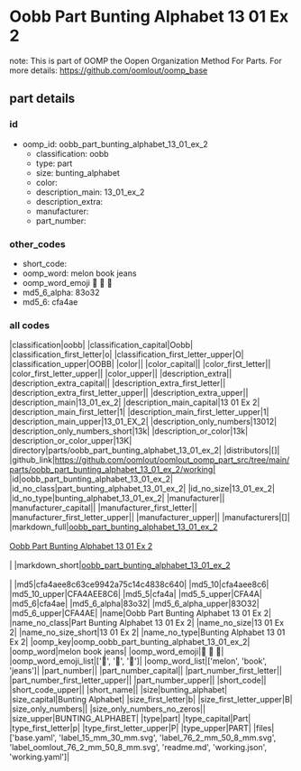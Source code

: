 # Oobb Part Bunting Alphabet 13 01 Ex 2  

note: This is part of OOMP the Oopen Organization Method For Parts. For more details: https://github.com/oomlout/oomp_base

##  part details





### id
* oomp_id: oobb_part_bunting_alphabet_13_01_ex_2
  * classification: oobb
  * type: part
  * size: bunting_alphabet
  * color: 
  * description_main: 13_01_ex_2
  * description_extra: 
  * manufacturer: 
  * part_number: 

### other_codes
* short_code: 
* oomp_word: melon book jeans
* oomp_word_emoji :melon: :book: :jeans:
* md5_6_alpha: 83o32
* md5_6: cfa4ae

### all codes 
|classification|oobb|
|classification_capital|Oobb|
|classification_first_letter|o|
|classification_first_letter_upper|O|
|classification_upper|OOBB|
|color||
|color_capital||
|color_first_letter||
|color_first_letter_upper||
|color_upper||
|description_extra||
|description_extra_capital||
|description_extra_first_letter||
|description_extra_first_letter_upper||
|description_extra_upper||
|description_main|13_01_ex_2|
|description_main_capital|13 01 Ex 2|
|description_main_first_letter|1|
|description_main_first_letter_upper|1|
|description_main_upper|13_01_EX_2|
|description_only_numbers|13012|
|description_only_numbers_short|13k|
|description_or_color|13k|
|description_or_color_upper|13K|
|directory|parts/oobb_part_bunting_alphabet_13_01_ex_2|
|distributors|[]|
|github_link|https://github.com/oomlout/oomlout_oomp_part_src/tree/main/parts/oobb_part_bunting_alphabet_13_01_ex_2/working|
|id|oobb_part_bunting_alphabet_13_01_ex_2|
|id_no_class|part_bunting_alphabet_13_01_ex_2|
|id_no_size|13_01_ex_2|
|id_no_type|bunting_alphabet_13_01_ex_2|
|manufacturer||
|manufacturer_capital||
|manufacturer_first_letter||
|manufacturer_first_letter_upper||
|manufacturer_upper||
|manufacturers|[]|
|markdown_full|[oobb_part_bunting_alphabet_13_01_ex_2](https://github.com/oomlout/oomlout_oomp_part_src/tree/main/parts/oobb_part_bunting_alphabet_13_01_ex_2/working)<br>[](https://github.com/oomlout/oomlout_oomp_part_src/tree/main/parts/oobb_part_bunting_alphabet_13_01_ex_2/working)<br>[Oobb Part Bunting Alphabet 13 01 Ex 2](https://github.com/oomlout/oomlout_oomp_part_src/tree/main/parts/oobb_part_bunting_alphabet_13_01_ex_2/working)<br><br>|
|markdown_short|[oobb_part_bunting_alphabet_13_01_ex_2](https://github.com/oomlout/oomlout_oomp_part_src/tree/main/parts/oobb_part_bunting_alphabet_13_01_ex_2/working)<br><br>|
|md5|cfa4aee8c63ce9942a75c14c4838c640|
|md5_10|cfa4aee8c6|
|md5_10_upper|CFA4AEE8C6|
|md5_5|cfa4a|
|md5_5_upper|CFA4A|
|md5_6|cfa4ae|
|md5_6_alpha|83o32|
|md5_6_alpha_upper|83O32|
|md5_6_upper|CFA4AE|
|name|Oobb Part Bunting Alphabet 13 01 Ex 2|
|name_no_class|Part Bunting Alphabet 13 01 Ex 2|
|name_no_size|13 01 Ex 2|
|name_no_size_short|13 01 Ex 2|
|name_no_type|Bunting Alphabet 13 01 Ex 2|
|oomp_key|oomp_oobb_part_bunting_alphabet_13_01_ex_2|
|oomp_word|melon book jeans|
|oomp_word_emoji|:melon: :book: :jeans:|
|oomp_word_emoji_list|[':melon:', ':book:', ':jeans:']|
|oomp_word_list|['melon', 'book', 'jeans']|
|part_number||
|part_number_capital||
|part_number_first_letter||
|part_number_first_letter_upper||
|part_number_upper||
|short_code||
|short_code_upper||
|short_name||
|size|bunting_alphabet|
|size_capital|Bunting Alphabet|
|size_first_letter|b|
|size_first_letter_upper|B|
|size_only_numbers||
|size_only_numbers_no_zeros||
|size_upper|BUNTING_ALPHABET|
|type|part|
|type_capital|Part|
|type_first_letter|p|
|type_first_letter_upper|P|
|type_upper|PART|
|files|['base.yaml', 'label_15_mm_30_mm.svg', 'label_76_2_mm_50_8_mm.svg', 'label_oomlout_76_2_mm_50_8_mm.svg', 'readme.md', 'working.json', 'working.yaml']|
